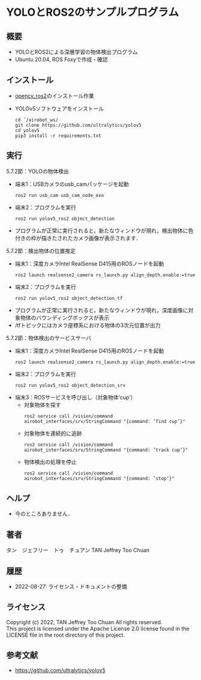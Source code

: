# YOLOとROS2のサンプルプログラム

## 概要

- YOLOとROS2による深層学習の物体検出プログラム
- Ubuntu 20.04, ROS Foxyで作成・確認

## インストール

- [opencv_ros2](opencv_ros2)のインストール作業

- YOLOv5ソフトウェアをインストール
  ```
  cd ˜/airobot_ws/
  git clone https://github.com/ultralytics/yolov5
  cd yolov5
  pip3 install -r requirements.txt
  ```

## 実行

5.7.2節：YOLOの物体検出
- 端末1：USBカメラのusb_camパッケージを起動
  ```
  ros2 run usb_cam usb_cam_node_exe
  ```
- 端末2：プログラムを実行
  ```
  ros2 run yolov5_ros2 object_detection
  ```
- プログラムが正常に実行されると，新たなウィンドウが現れ，検出物体に色付きの枠が描きたされたカメラ画像が表示されます．

5.7.2節：検出物体の位置推定
- 端末1：深度カメラIntel RealSense D415用のROSノードを起動
  ```
  ros2 launch realsense2_camera rs_launch.py align_depth.enable:=true
  ```
- 端末2：プログラムを実行
  ```
  ros2 run yolov5_ros2 object_detection_tf
  ```
- プログラムが正常に実行されると，新たなウィンドウが現れ，深度画像に対象物体のバウンディングボックスが表示
- /tfトピックにはカメラ座標系における物体の3次元位置が出力

5.7.2節：物体検出のサービスサーバ
- 端末1：深度カメラIntel RealSense D415用のROSノードを起動
  ```
  ros2 launch realsense2_camera rs_launch.py align_depth.enable:=true
  ```
- 端末2：プログラムを実行
  ```
  ros2 run yolov5_ros2 object_detection_srv
  ```
- 端末3：ROSサービスを呼び出し（対象物体’cup’）
  - 対象物体を探す
    ```
    ros2 service call /vision/command airobot_interfaces/srv/StringCommand "{command: ’find cup’}"
    ```
  - 対象物体を連続的に追跡
    ```
    ros2 service call /vision/command airobot_interfaces/srv/StringCommand "{command: ’track cup’}"
    ```
  - 物体検出の処理を停止
    ```
    ros2 service call /vision/command airobot_interfaces/srv/StringCommand "{command: ’stop’}"
    ```

## ヘルプ

- 今のところありません．

## 著者

タン　ジェフリー　トゥ　チュアン TAN Jeffrey Too Chuan

## 履歴

- 2022-08-27: ライセンス・ドキュメントの整備

## ライセンス

Copyright (c) 2022, TAN Jeffrey Too Chuan
All rights reserved.  
This project is licensed under the Apache License 2.0 license found in the LICENSE file in the root directory of this project.

## 参考文献

- https://github.com/ultralytics/yolov5
